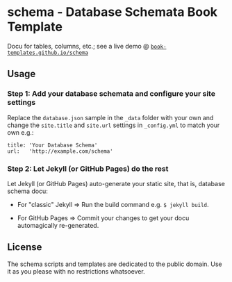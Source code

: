 # schema - Database Schemata Book Template

Docu for tables, columns, etc.; see a live demo @
[`book-templates.github.io/schema`](http://book-templates.github.io/schema/)


## Usage

### Step 1:  Add your database schemata and configure your site settings

Replace the `database.json` sample in the `_data` folder with your own and
change the `site.title` and `site.url` settings in `_config.yml` to
match your own e.g.:

```
title: 'Your Database Schema'
url:   'http://example.com/schema'
```

### Step 2: Let Jekyll (or GitHub Pages) do the rest

Let Jekyll (or GitHub Pages) auto-generate your static site, that is, database schema docu:

- For "classic" Jekyll => Run the build command e.g. `$ jekyll build`.

- For GitHub Pages => Commit your changes to get your docu automagically re-generated.



## License

The schema scripts and templates are dedicated to the public domain.
Use it as you please with no restrictions whatsoever.

